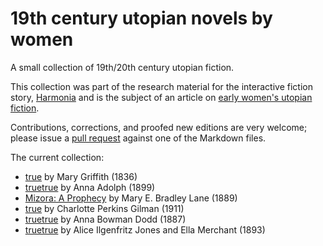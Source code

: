 # 19th century utopian novels by women
A small collection of 19th/20th century utopian fiction.

This collection was part of the research material for the interactive fiction story, [Harmonia](https://lizadaly.com/pages/harmonia/) and is the subject of an article on [early women's utopian fiction](https://lizadaly.com/pages/her-stories/).

Contributions, corrections, and proofed new editions are very welcome; please issue a <a href="https://opensource.guide/how-to-contribute/">pull request</a> against one of the Markdown files.

The current collection:
* [true](books/300-years-hence/) by Mary Griffith (1836)
* [truetrue](books/arqtiq/) by Anna Adolph (1899)
* [Mizora: A Prophecy](books/mizora-a-prophecy/) by Mary E. Bradley
Lane (1889)
* [true](books/moving-the-mountain/) by Charlotte Perkins Gilman (1911)
* [truetrue](books/republic-of-the-future/) by Anna Bowman Dodd (1887)
* [truetrue](books/unveiling-a-parallel/) by Alice Ilgenfritz Jones and
Ella Merchant (1893)
